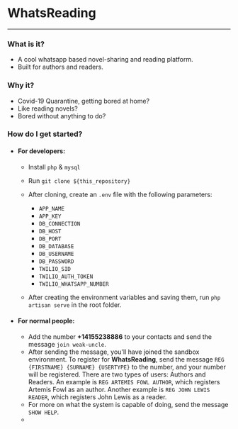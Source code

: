 # WhatsReading
---------------


### What is it?
 - A cool whatsapp based novel-sharing and reading platform.
 - Built for authors and readers.


### Why it?
- Covid-19 Quarantine, getting bored at home?
- Like reading novels?
- Bored without anything to do?


### How do I get started?
- #### For developers:
  -  Install `php` &amp; `mysql`
  -  Run `git clone ${this_repository}`
  -  After cloning, create an `.env` file with the following parameters:
     -  `APP_NAME`
     -  `APP_KEY`
     -  `DB_CONNECTION`
     -  `DB_HOST`
     -  `DB_PORT`
     -  `DB_DATABASE`
     -  `DB_USERNAME`
     -  `DB_PASSWORD`
     -  `TWILIO_SID`
     -  `TWILIO_AUTH_TOKEN`
     -  `TWILIO_WHATSAPP_NUMBER`

    - After creating the environment variables and saving them, run `php artisan serve` in the root folder.

- #### For normal people:
  - Add the number <b>+14155238886</b> to your contacts and send the message `join weak-uncle`. 
  - After sending the message, you'll have joined the sandbox environment. To register for <b>WhatsReading</b>, send the message `REG {FIRSTNAME} {SURNAME} {USERTYPE}` to the number, and your number will be registered. There are two types of users: Authors and Readers. An example is `REG ARTEMIS FOWL AUTHOR`, which registers Artemis Fowl as an author. Another example is `REG JOHN LEWIS READER`, which registers John Lewis as a reader.
  - For more on what the system is capable of doing, send the message `SHOW HELP`.
  - 
